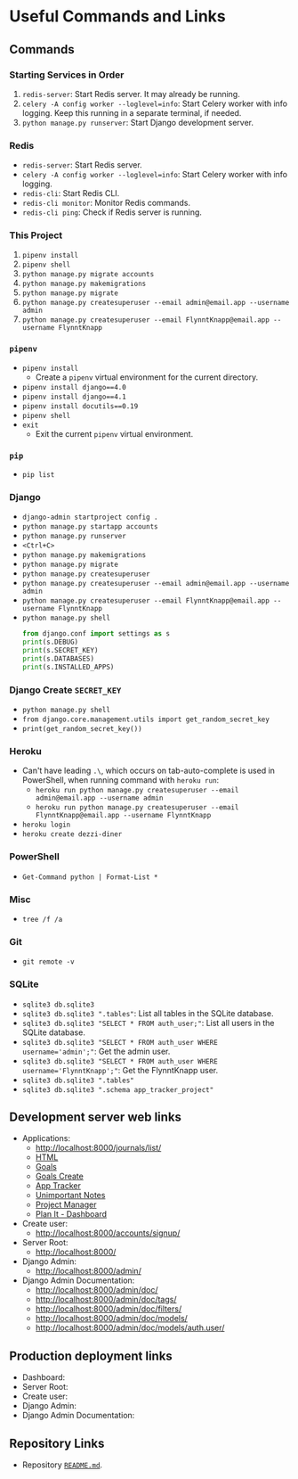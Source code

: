 # Useful Commands and Links

## Commands

### Starting Services in Order
1. `redis-server`: Start Redis server. It may already be running.
1. `celery -A config worker --loglevel=info`: Start Celery worker with info logging. Keep this running in a separate terminal, if needed.
1. `python manage.py runserver`: Start Django development server.

### Redis
* `redis-server`: Start Redis server.
* `celery -A config worker --loglevel=info`: Start Celery worker with info logging.
* `redis-cli`: Start Redis CLI.
* `redis-cli monitor`: Monitor Redis commands.
* `redis-cli ping`: Check if Redis server is running.

### This Project

1. `pipenv install`
1. `pipenv shell`
1. `python manage.py migrate accounts`
1. `python manage.py makemigrations`
1. `python manage.py migrate`
1. `python manage.py createsuperuser --email admin@email.app --username admin`
1. `python manage.py createsuperuser --email FlynntKnapp@email.app --username FlynntKnapp`

### `pipenv`

* `pipenv install`
  * Create a `pipenv` virtual environment for the current directory.
* `pipenv install django==4.0`
* `pipenv install django==4.1`
* `pipenv install docutils==0.19`
* `pipenv shell`
* `exit`
  * Exit the current `pipenv` virtual environment.

### `pip`

* `pip list`

### Django

* `django-admin startproject config .`
* `python manage.py startapp accounts`
* `python manage.py runserver`
* `<Ctrl+C>`
* `python manage.py makemigrations`
* `python manage.py migrate`
* `python manage.py createsuperuser`
* `python manage.py createsuperuser --email admin@email.app --username admin`
* `python manage.py createsuperuser --email FlynntKnapp@email.app --username FlynntKnapp`
* `python manage.py shell`
  ```python
  from django.conf import settings as s
  print(s.DEBUG)
  print(s.SECRET_KEY)
  print(s.DATABASES)
  print(s.INSTALLED_APPS)
  ```

### Django Create `SECRET_KEY`

* `python manage.py shell`
* `from django.core.management.utils import get_random_secret_key`
* `print(get_random_secret_key())`

### Heroku

* Can't have leading `.\`, which occurs on tab-auto-complete is used in PowerShell, when running command with `heroku run`:
  * `heroku run python manage.py createsuperuser --email admin@email.app --username admin`
  * `heroku run python manage.py createsuperuser --email FlynntKnapp@email.app --username FlynntKnapp`
* `heroku login`
* `heroku create dezzi-diner`

### PowerShell

* `Get-Command python | Format-List *`

### Misc

* `tree /f /a`

### Git

* `git remote -v`

### SQLite

* `sqlite3 db.sqlite3`
* `sqlite3 db.sqlite3 ".tables"`: List all tables in the SQLite database.
* `sqlite3 db.sqlite3 "SELECT * FROM auth_user;"`: List all users in the SQLite database.
* `sqlite3 db.sqlite3 "SELECT * FROM auth_user WHERE username='admin';"`: Get the admin user.
* `sqlite3 db.sqlite3 "SELECT * FROM auth_user WHERE username='FlynntKnapp';"`: Get the FlynntKnapp user.
* `sqlite3 db.sqlite3 ".tables"`
* `sqlite3 db.sqlite3 ".schema app_tracker_project"`


## Development server web links

* Applications:
  * <http://localhost:8000/journals/list/>
  * [HTML](http://localhost:8000/valued-goals/html/)
  * [Goals](http://localhost:8000/valued-goals/goals/)
  * [Goals Create](http://localhost:8000/valued-goals/goals/create/)
  * [App Tracker](http://localhost:8000/app-tracker/)
  * [Unimportant Notes](http://localhost:8000/unimportant-notes/)
  * [Project Manager](http://localhost:8000/project-manager/)
  * [Plan It - Dashboard](http://localhost:8000/plan-it/)
* Create user:
  * <http://localhost:8000/accounts/signup/>
* Server Root:
  * <http://localhost:8000/>
* Django Admin:
  * <http://localhost:8000/admin/>
* Django Admin Documentation:
  * <http://localhost:8000/admin/doc/>
  * <http://localhost:8000/admin/doc/tags/>
  * <http://localhost:8000/admin/doc/filters/>
  * <http://localhost:8000/admin/doc/models/>
  * <http://localhost:8000/admin/doc/models/auth.user/>

## Production deployment links

* Dashboard:
* Server Root:
* Create user:
* Django Admin:
* Django Admin Documentation:

## Repository Links

* Repository [`README.md`](../README.md).
